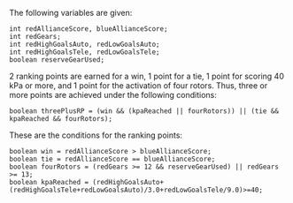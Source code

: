 The following variables are given:

    int redAllianceScore, blueAllianceScore;
    int redGears;
    int redHighGoalsAuto, redLowGoalsAuto;
    int redHighGoalsTele, redLowGoalsTele;
    boolean reserveGearUsed;

2 ranking points are earned for a win, 1 point for a tie, 1 point for scoring 40 kPa or more, and 1 point for the activation of four rotors. Thus, three or more points are achieved under the following conditions:

    boolean threePlusRP = (win && (kpaReached || fourRotors)) || (tie && kpaReached && fourRotors);

These are the conditions for the ranking points:

    boolean win = redAllianceScore > blueAllianceScore;
    boolean tie = redAllianceScore == blueAllianceScore;
    boolean fourRotors = (redGears >= 12 && reserveGearUsed) || redGears >= 13;
    boolean kpaReached = (redHighGoalsAuto+(redHighGoalsTele+redLowGoalsAuto)/3.0+redLowGoalsTele/9.0)>=40;
